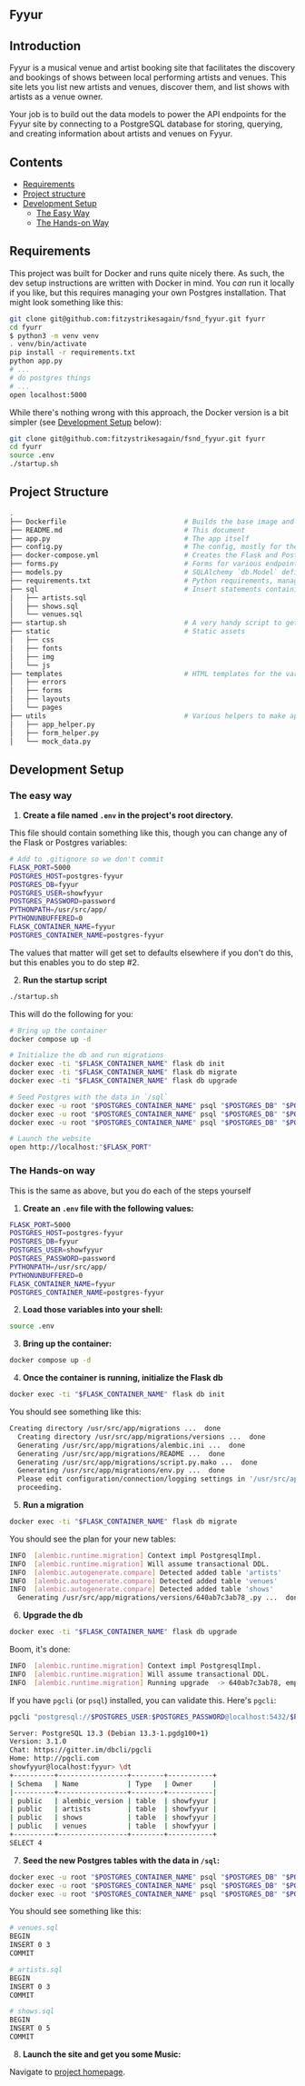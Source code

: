 Fyyur
-----

## Introduction

Fyyur is a musical venue and artist booking site that facilitates the discovery and bookings of shows between local
performing artists and venues. This site lets you list new artists and venues, discover them, and list shows with
artists as a venue owner.

Your job is to build out the data models to power the API endpoints for the Fyyur site by connecting to a PostgreSQL
database for storing, querying, and creating information about artists and venues on Fyyur.

## Contents
* [Requirements](#requirements)
* [Project structure](#project-structure)
* [Development Setup](#development-setup)
    * [The Easy Way](#the-easy-way)
    * [The Hands-on Way](#the-hands-on-way)

## Requirements

This project was built for Docker and runs quite nicely there. As such, the dev setup instructions are written with
Docker in mind. You *can* run it locally if you like, but this requires managing your own Postgres installation. That
might look something like this:

```bash
git clone git@github.com:fitzystrikesagain/fsnd_fyyur.git fyurr
cd fyurr
$ python3 -m venv venv
. venv/bin/activate
pip install -r requirements.txt
python app.py
# ...
# do postgres things
# ...
open localhost:5000
```

While there's nothing wrong with this approach, the Docker version is a bit simpler
(see [Development Setup](#development-setup) below):

```bash
git clone git@github.com:fitzystrikesagain/fsnd_fyyur.git fyurr
cd fyurr
source .env
./startup.sh
```

## Project Structure

  ```bash
  .
├── Dockerfile                             # Builds the base image and manages Python requirements     
├── README.md                              # This document    
├── app.py                                 # The app itself 
├── config.py                              # The config, mostly for the DB URI     
├── docker-compose.yml                     # Creates the Flask and Postgres containers             
├── forms.py                               # Forms for various endpoints, such as artist creation   
├── models.py                              # SQLAlchemy `db.Model` definitions for `Artist`, `Show`, and `Venue`    
├── requirements.txt                       # Python requirements, managed by Docker if run in Docker            
├── sql                                    # Insert statements containing the original data, can be run against Postgres 
│   ├── artists.sql                                      
│   ├── shows.sql                                   
│   └── venues.sql                                   
├── startup.sh                             # A very handy script to get you running with (hopefully) a single command      
├── static                                 # Static assets 
│   ├── css                                   
│   ├── fonts                                   
│   ├── img                                   
│   └── js                                   
├── templates                              # HTML templates for the various pages    
│   ├── errors                                   
│   ├── forms                                   
│   ├── layouts                                   
│   └── pages                                   
├── utils                                  # Various helpers to make app development life easier
│   ├── app_helper.py                                   
│   ├── form_helper.py                                   
│   └── mock_data.py                                   
  ```

## Development Setup

### The easy way

1. **Create a file named `.env` in the project's root directory.**

This file should contain something like this, though you can change any of the Flask or Postgres variables:

```bash
# Add to .gitignore so we don't commit
FLASK_PORT=5000
POSTGRES_HOST=postgres-fyyur
POSTGRES_DB=fyyur
POSTGRES_USER=showfyyur
POSTGRES_PASSWORD=password
PYTHONPATH=/usr/src/app/
PYTHONUNBUFFERED=0
FLASK_CONTAINER_NAME=fyyur
POSTGRES_CONTAINER_NAME=postgres-fyyur
```

The values that matter will get set to defaults elsewhere if you don't do this, but this enables you to do step #2.

2. **Run the startup script**

```bash
./startup.sh
```

This will do the following for you:

```bash
# Bring up the container
docker compose up -d

# Initialize the db and run migrations
docker exec -ti "$FLASK_CONTAINER_NAME" flask db init
docker exec -ti "$FLASK_CONTAINER_NAME" flask db migrate
docker exec -ti "$FLASK_CONTAINER_NAME" flask db upgrade

# Seed Postgres with the data in `/sql`
docker exec -u root "$POSTGRES_CONTAINER_NAME" psql "$POSTGRES_DB" "$POSTGRES_USER" -f /tmp/venues.sql
docker exec -u root "$POSTGRES_CONTAINER_NAME" psql "$POSTGRES_DB" "$POSTGRES_USER" -f /tmp/artists.sql
docker exec -u root "$POSTGRES_CONTAINER_NAME" psql "$POSTGRES_DB" "$POSTGRES_USER" -f /tmp/shows.sql

# Launch the website
open http://localhost:"$FLASK_PORT"
```

### The Hands-on way

This is the same as above, but you do each of the steps yourself

1. **Create an `.env` file with the following values:**

```bash
FLASK_PORT=5000
POSTGRES_HOST=postgres-fyyur
POSTGRES_DB=fyyur
POSTGRES_USER=showfyyur
POSTGRES_PASSWORD=password
PYTHONPATH=/usr/src/app/
PYTHONUNBUFFERED=0
FLASK_CONTAINER_NAME=fyyur
POSTGRES_CONTAINER_NAME=postgres-fyyur
```

2. **Load those variables into your shell:**

```bash
source .env
```

3. **Bring up the container:**

```bash
docker compose up -d
```

4. **Once the container is running, initialize the Flask db**

```bash
docker exec -ti "$FLASK_CONTAINER_NAME" flask db init
```
You should see something like this:
```bash
Creating directory /usr/src/app/migrations ...  done
  Creating directory /usr/src/app/migrations/versions ...  done
  Generating /usr/src/app/migrations/alembic.ini ...  done
  Generating /usr/src/app/migrations/README ...  done
  Generating /usr/src/app/migrations/script.py.mako ...  done
  Generating /usr/src/app/migrations/env.py ...  done
  Please edit configuration/connection/logging settings in '/usr/src/app/migrations/alembic.ini' before
  proceeding.
```

5. **Run a migration**

```bash
docker exec -ti "$FLASK_CONTAINER_NAME" flask db migrate
```
You should see the plan for your new tables:
```bash
INFO  [alembic.runtime.migration] Context impl PostgresqlImpl.
INFO  [alembic.runtime.migration] Will assume transactional DDL.
INFO  [alembic.autogenerate.compare] Detected added table 'artists'
INFO  [alembic.autogenerate.compare] Detected added table 'venues'
INFO  [alembic.autogenerate.compare] Detected added table 'shows'
  Generating /usr/src/app/migrations/versions/640ab7c3ab78_.py ...  done
```

6. **Upgrade the db**

```bash
docker exec -ti "$FLASK_CONTAINER_NAME" flask db upgrade
```
Boom, it's done:
```bash
INFO  [alembic.runtime.migration] Context impl PostgresqlImpl.
INFO  [alembic.runtime.migration] Will assume transactional DDL.
INFO  [alembic.runtime.migration] Running upgrade  -> 640ab7c3ab78, empty message
```
If you have `pgcli` (or `psql`) installed, you can validate this. Here's `pgcli`:
```bash
pgcli "postgresql://$POSTGRES_USER:$POSTGRES_PASSWORD@localhost:5432/$POSTGRES_DB"

Server: PostgreSQL 13.3 (Debian 13.3-1.pgdg100+1)
Version: 3.1.0
Chat: https://gitter.im/dbcli/pgcli
Home: http://pgcli.com
showfyyur@localhost:fyyur> \dt
+----------+-----------------+--------+-----------+
| Schema   | Name            | Type   | Owner     |
|----------+-----------------+--------+-----------|
| public   | alembic_version | table  | showfyyur |
| public   | artists         | table  | showfyyur |
| public   | shows           | table  | showfyyur |
| public   | venues          | table  | showfyyur |
+----------+-----------------+--------+-----------+
SELECT 4
```

7. **Seed the new Postgres tables with the data in `/sql`:**

```bash
docker exec -u root "$POSTGRES_CONTAINER_NAME" psql "$POSTGRES_DB" "$POSTGRES_USER" -f /tmp/venues.sql
docker exec -u root "$POSTGRES_CONTAINER_NAME" psql "$POSTGRES_DB" "$POSTGRES_USER" -f /tmp/artists.sql
docker exec -u root "$POSTGRES_CONTAINER_NAME" psql "$POSTGRES_DB" "$POSTGRES_USER" -f /tmp/shows.sql
```
You should see something like this:
```bash
# venues.sql
BEGIN
INSERT 0 3
COMMIT

# artists.sql
BEGIN
INSERT 0 3
COMMIT

# shows.sql
BEGIN
INSERT 0 5
COMMIT
```

8. **Launch the site and get you some Music:**

Navigate to [project homepage](http://localhost:5000). 

